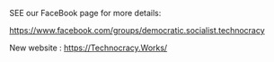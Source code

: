 SEE our FaceBook page for more details:

https://www.facebook.com/groups/democratic.socialist.technocracy



New website : https://Technocracy.Works/

